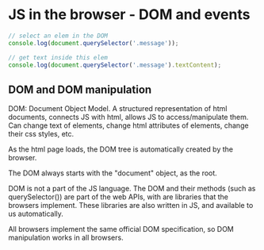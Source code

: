 # JS in the browser - DOM and events
```js
// select an elem in the DOM
console.log(document.querySelector('.message'));

// get text inside this elem 
console.log(document.querySelector('.message').textContent); 
```
## DOM and DOM manipulation
DOM: Document Object Model. A structured representation of html documents, connects JS with html, allows JS to access/manipulate them. Can change text of elements, change html attributes of elements, change their css styles, etc. 

As the html page loads, the DOM tree is automatically created by the browser. 

The DOM always starts with the "document" object, as the root. 

DOM is not a part of the JS language. The DOM and their methods (such as querySelector()) are part of the web APIs, with are libraries that the browsers implement. These libraries are also written in JS, and available to us automatically. 

All browsers implement the same official DOM specification, so DOM manipulation works in all browsers. 



























